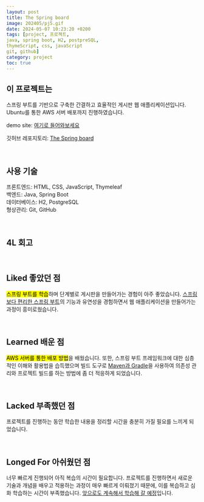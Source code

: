 ```yaml
---
layout: post
title: The Spring board
image: 202405/pj5.gif
date: 2024-05-07 10:23:20 +0200
tags: [project, 프로젝트, 
java, spring boot, H2, postpreSQL, 
thymeScript, css, javaScript
git, github]
category: project
toc: true
---
```

## 이 프로젝트는 
스프링 부트를 기반으로 구축한 간결하고 효율적인 게시판 웹 애플리케이션입니다. Ubuntu를 통한 AWS 서버 배포까지 진행하였습니다.

demo site: [여기로 들어와보세요](http://43.200.36.178/question/list/qna) <br>

깃허브 레포지토리: [The Spring board](https://github.com/jieun000/learning-spring)

<br>

## 사용 기술
프론트엔드: HTML, CSS, JavaScript, Thymeleaf <br>
백엔드: Java, Spring Boot <br>
데이터베이스: H2, PostgreSQL <br>
형상관리: Git, GitHub

<br>

## 4L 회고
<br>

## Liked 좋았던 점
<mark>스프링 부트를 학습</mark>하며 단계별로 게시판을 만들어가는 경험이 아주 좋았습니다. <u>스프링보다 편리한 스프링 부트</u>의 기능과 유연성을 경험하면서 웹 애플리케이션을 만들어가는 과정이 흥미로웠습니다.

<br>

## Learned 배운 점
<mark>AWS 서버를 통한 배포 방법</mark>을 배웠습니다. 또한, 스프링 부트 프레임워크에 대한 심층적인 이해와 활용법을 습득했으며 빌드 도구로 <u>Maven과 Gradle</u>을 사용하여 의존성 관리와 프로젝트 빌드를 하는 방법에 좀 더 적응하게 되었습니다.

<br>

## Lacked 부족했던 점
프로젝트를 진행하는 동안 학습한 내용을 정리할 시간을 충분히 가질 필요를 느끼게 되었습니다. 

<br>

## Longed For 아쉬웠던 점
너무 빠르게 진행되어 아직 복습의 시간이 필요합니다. 프로젝트를 진행하면서 새로운 기술과 개념을 배우고 적용하는 과정이 매우 빠르게 이뤄졌기 때문에, 이를 복습하고 심화 학습하는 시간이 부족했습니다. <u>앞으로도 계속해서 학습해 갈 예정</u>입니다.